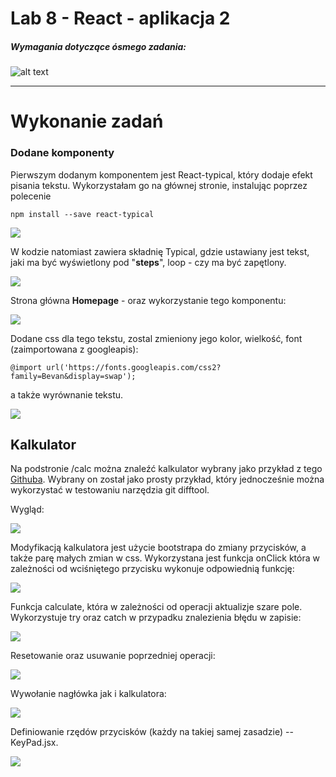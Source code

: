 # Lab 8 - React - aplikacja 2

####
##### Wymagania dotyczące ósmego zadania:
####

![alt text](https://i.imgur.com/1ydK2wz.png)  


---
# Wykonanie zadań

### Dodane komponenty

Pierwszym dodanym komponentem jest React-typical, który dodaje efekt pisania tekstu. Wykorzystałam go na głównej stronie, instalując poprzez polecenie
```
npm install --save react-typical
```
![](https://i.imgur.com/h2XHTbR.png)

W kodzie natomiast zawiera składnię Typical, gdzie ustawiany jest tekst, jaki ma być wyświetlony pod "**steps**", loop - czy ma być zapętlony.

![](https://i.imgur.com/TRPqKLH.png)

Strona główna **Homepage** - oraz wykorzystanie tego komponentu:

![](https://i.imgur.com/BQFYnoP.gif)

Dodane css dla tego tekstu, zostal zmieniony jego kolor, wielkość, font 
(zaimportowana z googleapis):
```
@import url('https://fonts.googleapis.com/css2?family=Bevan&display=swap');
```
a także wyrównanie tekstu.

![](https://i.imgur.com/RmNCAsY.png)

## Kalkulator

Na podstronie /calc można znaleźć kalkulator wybrany jako przykład z tego [Githuba](https://github.com/niinpatel/calculator-react/). Wybrany on został jako prosty przykład, który jednocześnie można wykorzystać w testowaniu narzędzia git difftool.

Wygląd:

![](https://i.imgur.com/G88GOPE.png)

Modyfikacją kalkulatora jest użycie bootstrapa do zmiany przycisków, a także parę małych zmian w css. Wykorzystana jest funkcja onClick która w zależności od wciśniętego przycisku wykonuje odpowiednią funkcję:

![](https://i.imgur.com/5bwoM6n.png)

Funkcja calculate, która w zależności od operacji aktualizje szare pole. Wykorzystuje try oraz catch w przypadku znalezienia błędu w zapisie:

![](https://i.imgur.com/NlA2Z4m.png)

Resetowanie oraz usuwanie poprzedniej operacji:

![](https://i.imgur.com/XsxTqq1.png)

Wywołanie nagłówka jak i kalkulatora:

![](https://i.imgur.com/s8VJGh9.png)

Definiowanie rzędów przycisków (każdy na takiej samej zasadzie) -- KeyPad.jsx.

![](https://i.imgur.com/8d8DHyK.png)





